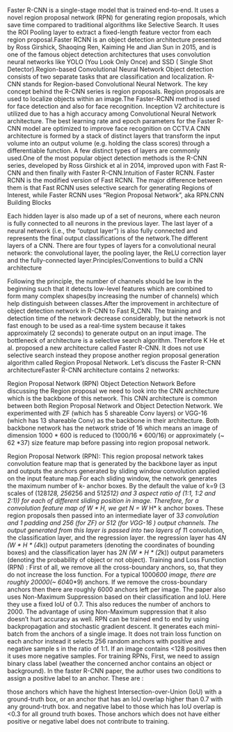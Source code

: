 Faster R-CNN is a single-stage model that is trained end-to-end. It uses a novel region proposal network (RPN) for generating region proposals, which save time compared to traditional algorithms like Selective Search. It uses the ROI Pooling layer to extract a fixed-length feature vector from each region proposal.Faster RCNN is an object detection architecture presented by Ross Girshick, Shaoqing Ren, Kaiming He and Jian Sun in 2015, and is one of the famous object detection architectures that uses convolution neural networks like YOLO (You Look Only Once) and SSD ( Single Shot Detector).Region-based Convolutional Neural Network
Object detection consists of two separate tasks that are classification and localization. R-CNN stands for Region-based Convolutional Neural Network. The key concept behind the R-CNN series is region proposals. Region proposals are used to localize objects within an image.The Faster-RCNN method is used for face detection and also for face recognition. Inception V2 architecture is utilized due to has a high accuracy among Convolutional Neural Network architecture. The best learning rate and epoch parameters for the Faster R-CNN model are optimized to improve face recognition on CCTV.A CNN architecture is formed by a stack of distinct layers that transform the input volume into an output volume (e.g. holding the class scores) through a differentiable function. A few distinct types of layers are commonly used.One of the most popular object detection methods is the R-CNN series, developed by Ross Girshick et al in 2014, improved upon with Fast R-CNN and then finally with Faster R-CNN.Intuition of Faster RCNN. Faster RCNN is the modified version of Fast RCNN. The major difference between them is that Fast RCNN uses selective search for generating Regions of Interest, while Faster RCNN uses “Region Proposal Network”, aka RPN.CNN Building Blocks

 Each hidden layer is also made up of a set of neurons, where each neuron is fully connected to all neurons in the previous layer. The last layer of a neural network (i.e., the “output layer”) is also fully connected and represents the final output classifications of the network.The different layers of a CNN. There are four types of layers for a convolutional neural network: the convolutional layer, the pooling layer, the ReLU correction layer and the fully-connected layer.Principles/Conventions to build a CNN architecture

 Following the principle, the number of channels should be low in the beginning such that it detects low-level features which are combined to form many complex shapes(by increasing the number of channels) which help distinguish between classes.After the improvement in architecture of object detection network in R-CNN to Fast R_CNN. The training and detection time of the network decrease considerably, but the network is not fast enough to be used as a real-time system because it takes approximately (2 seconds) to generate output on an input image. The bottleneck of architecture is a selective search algorithm. Therefore K He et al. proposed a new architecture called Faster R-CNN. It does not use selective search instead they propose another region proposal generation algorithm called Region Proposal Network. Let’s discuss the Faster R-CNN architectureFaster R-CNN architecture contains 2 networks: 
 

Region Proposal Network (RPN)
Object Detection Network
Before discussing the Region proposal we need to look into the CNN architecture which is the backbone of this network. This CNN architecture is common between both Region Proposal Network and Object Detection Network. We experimented with ZF (which has 5 shareable Conv layers) or VGG-16 (which has 13 shareable Conv) as the backbone in their architecture. Both backbone network has the network stride of 16 which means an image of dimension 1000 * 600 is reduced to (1000/16 * 600/16) or approximately (~ 62 *37) size feature map before passing into region proposal network. 

Region Proposal Network (RPN): 
This region proposal network takes convolution feature map that is generated by the backbone layer as input and outputs the anchors generated by sliding window convolution applied on the input feature map.For each sliding window, the network generates the maximum number of k- anchor boxes. By the default the value of k=9 (3 scales of (128*128, 256*256 and 512*512) and 3 aspect ratio of (1:1, 1:2 and 2:1)) for each of different sliding position in image. Therefore, for a convolution feature map of W * H, we get N = W* H* k anchor boxes. These region proposals then passed into an intermediate layer of 3*3 convolution and 1 padding and 256 (for ZF) or 512 (for VGG-16 ) output channels. The output generated from this layer is passed into two layers of 1*1 convolution, the classification layer, and the regression layer. the regression layer has 4*N (W * H * (4*k)) output parameters (denoting the coordinates of bounding boxes) and the classification layer has 2*N (W * H * (2*k)) output parameters (denoting the probability of object or not object). Training and Loss Function (RPN) : 
First of all, we remove all the cross-boundary anchors, so, that they do not increase the loss function. For a typical 1000*600 image, there are roughly 20000(~ 60*40*9) anchors. If we remove the cross-boundary anchors then there are roughly 6000 anchors left per image. The paper also uses Non-Maximum Suppression based on their classification and IoU. Here they use a fixed IoU of 0.7. This also reduces the number of anchors to 2000. The advantage of using Non-Maximum suppression that it also doesn’t hurt accuracy as well. RPN can be trained end to end by using backpropagation and stochastic gradient descent. It generates each mini-batch from the anchors of a single image. It does not train loss function on each anchor instead it selects 256 random anchors with positive and negative sample s in the ratio of 1:1. If an image contains <128 positives then it uses more negative samples. For training RPNs, First, we need to assign binary class label (weather the concerned anchor contains an object or background). In the faster R-CNN paper, the author uses two conditions to assign a positive label to an anchor. These are : 
 

those anchors which have the highest Intersection-over-Union (IoU) with a ground-truth box, or
an anchor that has an IoU overlap higher than 0.7 with any ground-truth box.
and negative label to those which has IoU overlap is <0.3 for all ground truth boxes. Those anchors which does not have either positive or negative label does not contribute to training.
